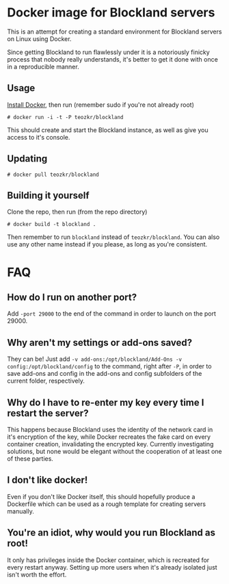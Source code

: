 Docker image for Blockland servers
==================================

This is an attempt for creating a standard environment for Blockland servers on Linux using Docker.

Since getting Blockland to run flawlessly under it is a notoriously finicky process that nobody really understands, it's better to get it done with once in a reproducible manner.

Usage
-----

[Install Docker](https://www.docker.io/gettingstarted/), then run (remember sudo if you're not already root)

    # docker run -i -t -P teozkr/blockland

This should create and start the Blockland instance, as well as give you access to it's console.

Updating
--------

    # docker pull teozkr/blockland

Building it yourself
--------------------

Clone the repo, then run (from the repo directory)

    # docker build -t blockland .

Then remember to run `blockland` instead of `teozkr/blockland`. You can also use any other name instead if you please, as long as you're consistent.

FAQ
===

How do I run on another port?
-----------------------------

Add `-port 29000` to the end of the command in order to launch on the port 29000.

Why aren't my settings or add-ons saved?
----------------------------------------

They can be! Just add `-v add-ons:/opt/blockland/Add-Ons -v config:/opt/blockland/config` to the command, right after `-P`, in order to save add-ons and config in the add-ons and config subfolders of the current folder, respectively.

Why do I have to re-enter my key every time I restart the server?
-----------------------------------------------------------------

This happens because Blockland uses the identity of the network card in it's encryption of the key, while Docker recreates the fake card on every container creation, invalidating the encrypted key.
Currently investigating solutions, but none would be elegant without the cooperation of at least one of these parties.

I don't like docker!
--------------------

Even if you don't like Docker itself, this should hopefully produce a Dockerfile which can be used as a rough template for creating servers manually.

You're an idiot, why would you run Blockland as root!
-----------------------------------------------------

It only has privileges inside the Docker container, which is recreated for every restart anyway. Setting up more users when it's already isolated just isn't worth the effort.

